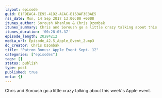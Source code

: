 ```yaml
---
layout: episode
guid: E1F9EAC4-EE95-41D2-ACAC-E153AF3EBAE5
rss_date: Mon, 14 Sep 2017 13:00:00 +0000
itunes_author: Soroush Khanlou & Chris Dzombak
itunes_summary: Chris and Soroush go a little crazy talking about this week's Apple event.
itunes_duration: '00:28:05.37'
episode_length: 20284212
media_url: Episode_42.5_Apple_Event_2.mp3
dc_creator: Chris Dzombak
title: "Patron Bonus: Apple Event Sept. 12"
categories: ["episodes"]
tags: []
status: publish
type: post
published: true
meta: {}
---
```

Chris and Soroush go a little crazy talking about this week's Apple event.

